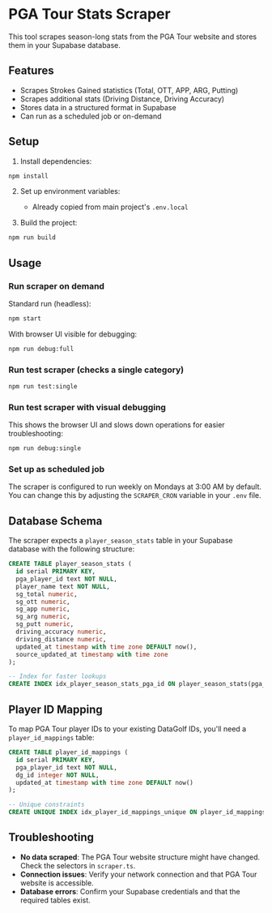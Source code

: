 # PGA Tour Stats Scraper

This tool scrapes season-long stats from the PGA Tour website and stores them in your Supabase database.

## Features

- Scrapes Strokes Gained statistics (Total, OTT, APP, ARG, Putting)
- Scrapes additional stats (Driving Distance, Driving Accuracy)
- Stores data in a structured format in Supabase
- Can run as a scheduled job or on-demand

## Setup

1. Install dependencies:

```bash
npm install
```

2. Set up environment variables:
   - Already copied from main project's `.env.local`

3. Build the project:

```bash
npm run build
```

## Usage

### Run scraper on demand

Standard run (headless):
```bash
npm start
```

With browser UI visible for debugging:
```bash
npm run debug:full
```

### Run test scraper (checks a single category)

```bash
npm run test:single
```

### Run test scraper with visual debugging

This shows the browser UI and slows down operations for easier troubleshooting:

```bash
npm run debug:single
```

### Set up as scheduled job

The scraper is configured to run weekly on Mondays at 3:00 AM by default. You can change this by adjusting the `SCRAPER_CRON` variable in your `.env` file.

## Database Schema

The scraper expects a `player_season_stats` table in your Supabase database with the following structure:

```sql
CREATE TABLE player_season_stats (
  id serial PRIMARY KEY,
  pga_player_id text NOT NULL,
  player_name text NOT NULL,
  sg_total numeric,
  sg_ott numeric,
  sg_app numeric,
  sg_arg numeric,
  sg_putt numeric,
  driving_accuracy numeric,
  driving_distance numeric,
  updated_at timestamp with time zone DEFAULT now(),
  source_updated_at timestamp with time zone
);

-- Index for faster lookups
CREATE INDEX idx_player_season_stats_pga_id ON player_season_stats(pga_player_id);
```

## Player ID Mapping

To map PGA Tour player IDs to your existing DataGolf IDs, you'll need a `player_id_mappings` table:

```sql
CREATE TABLE player_id_mappings (
  id serial PRIMARY KEY,
  pga_player_id text NOT NULL,
  dg_id integer NOT NULL,
  updated_at timestamp with time zone DEFAULT now()
);

-- Unique constraints
CREATE UNIQUE INDEX idx_player_id_mappings_unique ON player_id_mappings(pga_player_id, dg_id);
```

## Troubleshooting

- **No data scraped**: The PGA Tour website structure might have changed. Check the selectors in `scraper.ts`.
- **Connection issues**: Verify your network connection and that PGA Tour website is accessible.
- **Database errors**: Confirm your Supabase credentials and that the required tables exist.